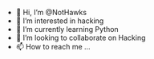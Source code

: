 - 👋 Hi, I’m @NotHawks
- 👀 I’m interested in hacking
- 🌱 I’m currently learning Python
- 💞️ I’m looking to collaborate on Hacking 
- 📫 How to reach me ...

<!---
NotHawks/NotHawks is a ✨ special ✨ repository because its `README.md` (this file) appears on your GitHub profile.
You can click the Preview link to take a look at your changes.
--->
